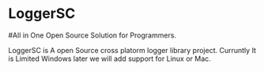 # LoggerSC
#All in One Open Source Solution for Programmers.

LoggerSC is A open Source cross platorm logger library project. Curruntly It is Limited Windows later
we will add support for Linux or Mac.
